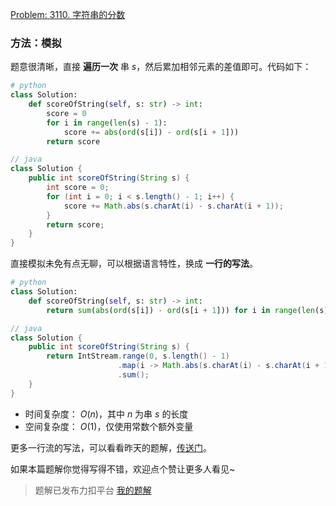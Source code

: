 [Problem: 3110. 字符串的分数](https://leetcode.cn/problems/score-of-a-string/description/)

### 方法：模拟

题意很清晰，直接 **遍历一次** 串 $s$，然后累加相邻元素的差值即可。代码如下：

```Python
# python
class Solution:
    def scoreOfString(self, s: str) -> int:
        score = 0
        for i in range(len(s) - 1):
            score += abs(ord(s[i]) - ord(s[i + 1]))
        return score
```

```Java
// java
class Solution {
    public int scoreOfString(String s) {
        int score = 0;
        for (int i = 0; i < s.length() - 1; i++) {
            score += Math.abs(s.charAt(i) - s.charAt(i + 1));
        }
        return score;
    }
}
```

直接模拟未免有点无聊，可以根据语言特性，换成 **一行的写法**。

```Python
# python
class Solution:
    def scoreOfString(self, s: str) -> int:
        return sum(abs(ord(s[i]) - ord(s[i + 1])) for i in range(len(s) - 1))
```

```Java
// java
class Solution {
    public int scoreOfString(String s) {
        return IntStream.range(0, s.length() - 1)
                        .map(i -> Math.abs(s.charAt(i) - s.charAt(i + 1)))
                        .sum();
    }
}
```

- 时间复杂度： $O(n)$，其中 $n$ 为串 $s$ 的长度
- 空间复杂度： $O(1)$，仅使用常数个额外变量

更多一行流的写法，可以看看昨天的题解，[传送门](https://leetcode.cn/problems/check-balanced-string/solutions/3611005/mo-ni-liu-chong-yi-xing-liu-xie-fa-or-we-lc3h/)。

如果本篇题解你觉得写得不错，欢迎点个赞让更多人看见~

> 题解已发布力扣平台 [我的题解](https://leetcode.cn/problems/score-of-a-string/solutions/3612471/mo-ni-zheng-chang-bian-li-yi-xing-liu-xi-31x9/)
